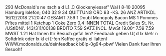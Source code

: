 293 McDonald's ne ıtsch a d L1..C Glockenyiessef' Wal l 8-10 20095 Hamburg lolefon; 040 32 9 34 QUITTUNG ORD 93 -KS. 26 ANZ ARTIKDL 16/12/2018 21:20:47 GESAMT 7.59 1 Doubl Monopoly Bacon MS 1 Pommes Prîtes mittel 1 Ketchup 1 Coke Zero 0,4 INNEN TOTAL Credit Sales St. Nr. /UStIDNi'. 143/311/00138 BRDITO 7.59 SATZ INCL. MwSt 19.00^ 7.59 7.59 MWST 1.21 Hat Ihnen Itir Besuch gefal len? Feedback geben U( d Ix kle1r n Softdrlnk oder Ix kl ei [-!en Kaffee gratis ei lialtenl WWW.mcdonalds.de/deinfeedback b8lp-0g94-pbwf Vielen Dank fuer Ihren ßesuohf
